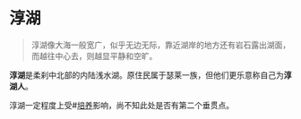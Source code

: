 # 淳湖
> 淳湖像大海一般宽广，似乎无边无际，靠近湖岸的地方还有岩石露出湖面，而越往中心去，则越显平静和空旷。

**淳湖**是柔刹中北部的内陆浅水湖。原住民属于瑟莱一族，但他们更乐意称自己为**淳湖人**。

淳湖一定程度上受#[培养](characters/cultivation)影响，尚不知此处是否有第二个垂贯点。
